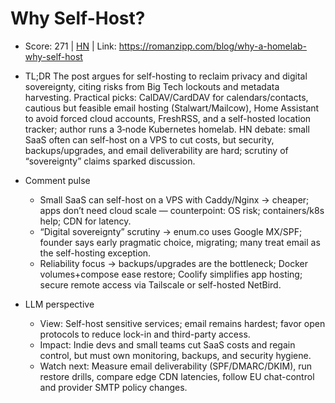 # Why Self-Host?

- Score: 271 | [HN](https://news.ycombinator.com/item?id=45528342) | Link: https://romanzipp.com/blog/why-a-homelab-why-self-host

- TL;DR
  The post argues for self-hosting to reclaim privacy and digital sovereignty, citing risks from Big Tech lockouts and metadata harvesting. Practical picks: CalDAV/CardDAV for calendars/contacts, cautious but feasible email hosting (Stalwart/Mailcow), Home Assistant to avoid forced cloud accounts, FreshRSS, and a self-hosted location tracker; author runs a 3‑node Kubernetes homelab. HN debate: small SaaS often can self-host on a VPS to cut costs, but security, backups/upgrades, and email deliverability are hard; scrutiny of “sovereignty” claims sparked discussion.

- Comment pulse
  - Small SaaS can self-host on a VPS with Caddy/Nginx → cheaper; apps don’t need cloud scale — counterpoint: OS risk; containers/k8s help; CDN for latency.
  - “Digital sovereignty” scrutiny → enum.co uses Google MX/SPF; founder says early pragmatic choice, migrating; many treat email as the self-hosting exception.
  - Reliability focus → backups/upgrades are the bottleneck; Docker volumes+compose ease restore; Coolify simplifies app hosting; secure remote access via Tailscale or self-hosted NetBird.

- LLM perspective
  - View: Self-host sensitive services; email remains hardest; favor open protocols to reduce lock-in and third-party access.
  - Impact: Indie devs and small teams cut SaaS costs and regain control, but must own monitoring, backups, and security hygiene.
  - Watch next: Measure email deliverability (SPF/DMARC/DKIM), run restore drills, compare edge CDN latencies, follow EU chat-control and provider SMTP policy changes.
